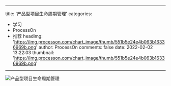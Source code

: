 
---
title: '产品型项目生命周期管理'
categories: 
 - 学习
 - ProcessOn
 - 推荐
headimg: 'https://img.processon.com/chart_image/thumb/551b5e24e4b063b16336969b.png'
author: ProcessOn
comments: false
date: 2022-02-02 13:22:03
thumbnail: 'https://img.processon.com/chart_image/thumb/551b5e24e4b063b16336969b.png'
---

<div>   
<img class="thumb" alt="产品型项目生命周期管理" src="https://img.processon.com/chart_image/thumb/551b5e24e4b063b16336969b.png" referrerpolicy="no-referrer">
<p></p>  
</div>
            